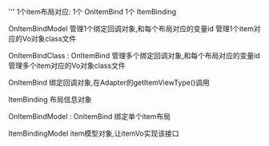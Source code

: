 '''
1个item布局对应:
    1个 OnItemBind
    1个 ItemBinding

OnItemBindModel
    管理1个绑定回调对象,和每个布局对应的变量id
    管理1个item对应的Vo对象class文件

OnItemBindClass : OnItemBind
    管理多个绑定回调对象,和每个布局对应的变量id
    管理多个item对应的Vo对象class文件

OnItemBind
    绑定回调对象,在Adapter的getItemViewType()调用

ItemBinding
    布局信息对象

OnItemBindModel : OnItemBind
    绑定单个item布局

ItemBindingModel
    item模型对象,让itemVo实现该接口
